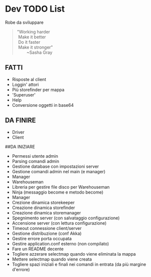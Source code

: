 # Dev TODO List
Robe da sviluppare

>"Working harder  
>&nbsp;Make it better  
>&nbsp;Do it faster  
>&nbsp;Make it stronger"   
>&nbsp;&nbsp;&nbsp;&nbsp;&nbsp;&nbsp;&nbsp;&nbsp;~Sasha Gray

## FATTI
* Risposte al client
* Loggin' attori
* Più storefinder per mappa
* 'Superuser'
* Help
* Conversione oggetti in base64

## DA FINIRE
* Driver
* Client

##DA INIZIARE
* Permessi utente admin
* Parsing comandi admin
* Gestione database con impostazioni server
* Gestione comandi admin nel main (e manager)
* Manager
* Warehouseman
* Libreria per gestire file disco per Warehouseman
* Ninja (messaggio become e metodo become)
* Manager
* Crezione dinamica storekeeper
* Creazione dinamica storefinder
* Creazione dinamica storemanager
* Spegnimento server (con salvataggio configurazione)
* Accensione server (con lettura configurazione)
* Timeout connessione client/server
* Gestione distribuzione (conf Akka)
* Gestire errore porta occupata
* Gestire application.conf esterno (non compilato)
* Fare un README decente
* Togliere azzerare selectmap quando viene eliminata la mappa
* Mettere selectmap quando viene creata
* Togliere spazi iniziali e finali nei comandi in entrata (da più margine d'errore)